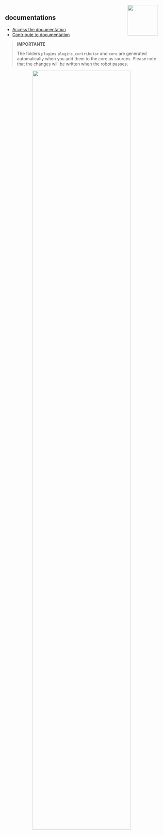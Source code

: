 <img align="right" src="https://www.jeedom.com/site/logo.png" width="100">

## documentations

- [Access the documentation](https://doc.jeedom.com)
- [Contribute to documentation](https://doc.jeedom.com/en_US/contribute/doc)

>**IMPORTANTE**
>
> The folders `plugins` `plugins_contributor` and `core` are generated automatically when you add them to the core as sources. Please note that the changes will be written when the robot passes.

<p align="center">
<img src="https://doc.jeedom.com/img/img_home.png" width="80%">
</p>

